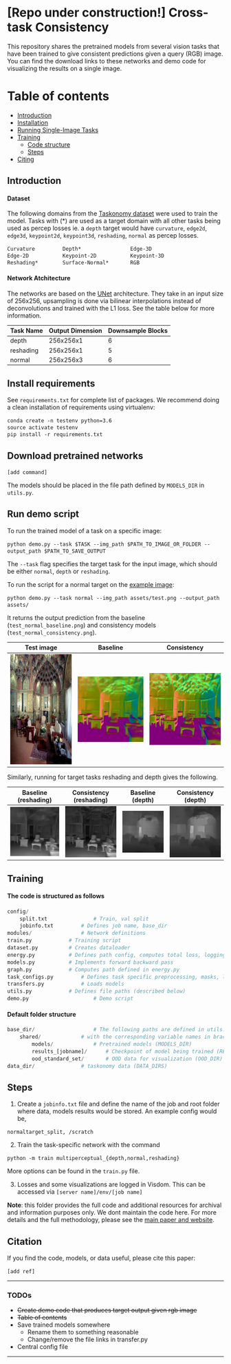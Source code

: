 # [Repo under construction!] Cross-task Consistency

This repository shares the pretrained models from several vision tasks that have been trained to give consistent predictions given a query (RGB) image. You can find the download links to these networks and demo code for visualizing the results on a single image.


Table of contents
=================

   * [Introduction](#introduction)
   * [Installation](#install-requirements)
   * [Running Single-Image Tasks](#run-demo-script)
   * [Training](#training)
	   * [Code structure](#the-code-is-structured-as-follows)
	   * [Steps](#steps)
   * [Citing](#citation)


## Introduction 


#### Dataset

The following domains from the [Taskonomy dataset](https://github.com/StanfordVL/taskonomy/tree/master/data) were used to train the model. Tasks with (\*) are used as a target domain with all other tasks being used as percep losses ie. a `depth` target would have `curvature`, `edge2d`, `edge3d`, `keypoint2d`, `keypoint3d`, `reshading`, `normal` as percep losses.

```
Curvature         Depth*                Edge-3D        
Edge-2D           Keypoint-2D           Keypoint-3D     
Reshading*        Surface-Normal*       RGB
```

#### Network Atchitecture

The networks are based on the [UNet](https://arxiv.org/pdf/1505.04597.pdf) architecture. They take in an input size of 256x256, upsampling is done via bilinear interpolations instead of deconvolutions and trained with the L1 loss. See the table below for more information.

| Task Name | Output Dimension | Downsample Blocks |
|-----------|------------------|-------------------|
| depth     | 256x256x1        | 6                 |
| reshading | 256x256x1        | 5                 |
| normal    | 256x256x3        | 6                 |

## Install requirements
See `requirements.txt` for complete list of packages. We recommend doing a clean installation of requirements using virtualenv:

```
conda create -n testenv python=3.6
source activate testenv
pip install -r requirements.txt
```

## Download pretrained networks
```
[add command]
```
The models should be placed in the file path defined by `MODELS_DIR` in `utils.py`.

## Run demo script

To run the trained model of a task on a specific image:

```
python demo.py --task $TASK --img_path $PATH_TO_IMAGE_OR_FOLDER --output_path $PATH_TO_SAVE_OUTPUT
```

The `--task` flag specifies the target task for the input image, which should be either `normal`, `depth` or `reshading`.

To run the script for a normal target on the [example image](./assets/abbasi-hotel-safavid-suite.png):

```
python demo.py --task normal --img_path assets/test.png --output_path assets/
```

It returns the output prediction from the baseline (`test_normal_baseline.png`) and consistency models (`test_normal_consistency.png`).

Test image                 |  Baseline			|  Consistency
:-------------------------:|:-------------------------: |:-------------------------:
<img src="./assets/test.png" width="256" height="256" />|  ![](./assets/test_normal_baseline.png) |  ![](./assets/test_normal_consistency.png)


Similarly, running for target tasks reshading and depth gives the following.

  Baseline (reshading)      |  Consistency (reshading)   |  Baseline (depth)	       |  Consistency (depth)
:-------------------------: |:-------------------------: | :-------------------------: |:-------------------------:
![](./assets/test_reshading_baseline.png) |  ![](./assets/test_reshading_consistency.png) | ![](./assets/test_depth_baseline.png) |  ![](./assets/test_depth_consistency.png)



## Training

#### The code is structured as follows

```python
config/  
    split.txt             	# Train, val split
    jobinfo.txt			# Defines job name, base_dir
modules/          		# Network definitions
train.py			# Training script
dataset.py			# Creates dataloader
energy.py			# Defines path config, computes total loss, logging
models.py			# Implements forward backward pass
graph.py			# Computes path defined in energy.py
task_configs.py			# Defines task specific preprocessing, masks, loss fn
transfers.py			# Loads models
utils.py			# Defines file paths (described below) 
demo.py             		# Demo script
```

#### Default folder structure
```python
base_dir/  		            # The following paths are defined in utils.py (BASE_DIR)
    shared/			    # with the corresponding variable names in brackets
        models/			    # Pretrained models (MODELS_DIR)
        results_[jobname]/	    # Checkpoint of model being trained (RESULTS_DIR)
        ood_standard_set/	    # OOD data for visualization (OOD_DIR)
data_dir/			    # taskonomy data (DATA_DIRS)
```

## Steps

1) Create a `jobinfo.txt` file and define the name of the job and root folder where data, models results would be stored. An example config would be,

```
normaltarget_split, /scratch
```

2) Train the task-specific network with the command

```
python -m train multiperceptual_{depth,normal,reshading}
```
More options can be found in the `train.py` file.

3) Losses and some visualizations are logged in Visdom. This can be accessed via `[server name]/env/[job name]`

**Note**: this folder provides the full code and additional resources for archival and information purposes only. We dont maintain the code here.  For more details and the full methodology, please see the [main paper and website]().

## Citation
If you find the code, models, or data useful, please cite this paper:

```
[add ref]
```


----
### TODOs

- <del> Create demo code that produces target output given rgb image
- <del> Table of contents
- Save trained models somewhere
	- Rename them to something reasonable
	- Change/remove the file links in transfer.py
- Central config file

----
